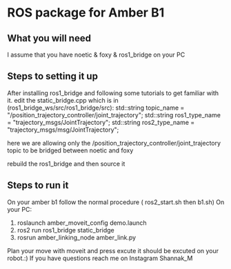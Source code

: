 # ROS package for Amber B1
## What you will need
I assume that you have noetic & foxy & ros1_bridge on your PC 
## Steps to setting it up
After installing ros1_bridge and following some tutorials to get familiar with it. 
edit the static_bridge.cpp which is in (ros1_bridge_ws/src/ros1_bridge/src):
  std::string topic_name = "/position_trajectory_controller/joint_trajectory";
  std::string ros1_type_name = "trajectory_msgs/JointTrajectory";
  std::string ros2_type_name = "trajectory_msgs/msg/JointTrajectory";
  
here we are allowing only the /position_trajectory_controller/joint_trajectory topic to be bridged between noetic and foxy

rebuild the ros1_bridge and then source it 
## Steps to run it
On your amber b1 follow the normal procedure ( ros2_start.sh then b1.sh)
On your PC:
1) roslaunch amber_moveit_config demo.launch
2) ros2 run ros1_bridge static_bridge 
3) rosrun amber_linking_node amber_link.py 

Plan your move with moveit and press excute it should be excuted on your robot.:)
If you have questions reach me on Instagram Shannak_M
